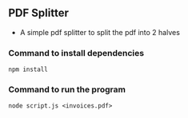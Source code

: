 ## PDF Splitter

- A simple pdf splitter to split the pdf into 2 halves

### Command to install dependencies
```
npm install
```

### Command to run the program
```
node script.js <invoices.pdf>
```
